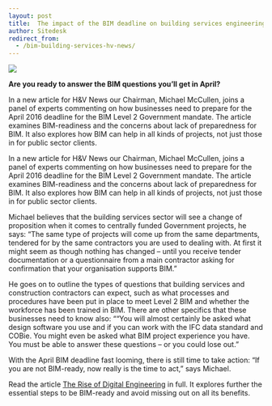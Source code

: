 ```yaml
---
layout: post
title:  The impact of the BIM deadline on building services engineering
author: Sitedesk
redirect_from:
  - /bim-building-services-hv-news/
---
```


![]({{site.baseurl}}/images/news/industry-970147_1920.jpg)

**Are you ready to answer the BIM questions you’ll get in April?**

In a new article for H&V News our Chairman, Michael McCullen, joins a panel of experts commenting on how businesses need to prepare for the April 2016 deadline for the BIM Level 2 Government mandate. The article examines BIM-readiness and the concerns about lack of preparedness for BIM. It also explores how BIM can help in all kinds of projects, not just those in for public sector clients.

<!--more-->

In a new article for H&V News our Chairman, Michael McCullen, joins a panel of experts commenting on how businesses need to prepare for the April 2016 deadline for the BIM Level 2 Government mandate. The article examines BIM-readiness and the concerns about lack of preparedness for BIM. It also explores how BIM can help in all kinds of projects, not just those in for public sector clients.

Michael believes that the building services sector will see a change of proposition when it comes to centrally funded Government projects, he says: “The same type of projects will come up from the same departments, tendered for by the same contractors you are used to dealing with. At first it might seem as though nothing has changed – until you receive tender documentation or a questionnaire from a main contractor asking for confirmation that your organisation supports BIM.”

He goes on to outline the types of questions that building services and construction contractors can expect, such as what processes and procedures have been put in place to meet Level 2 BIM and whether the workforce has been trained in BIM. There are other specifics that these businesses need to know also: ““You will almost certainly be asked what design software you use and if you can work with the IFC data standard and COBie. You might even be asked what BIM project experience you have. You must be able to answer these questions – or you could lose out.”

With the April BIM deadline fast looming, there is still time to take action: “If you are not BIM-ready, now really is the time to act,” says Michael.

Read the article [The Rise of Digital Engineering]({{site.baseurl}}/static/news/the-rise-of-digital-engineering.pdf) in full. It explores further the essential steps to be BIM-ready and avoid missing out on all its benefits.